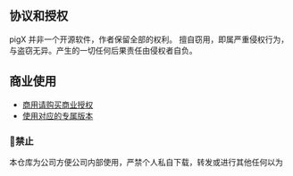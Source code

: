 ## 协议和授权

pigX 并非一个开源软件，作者保留全部的权利。
擅自窃用，即属严重侵权行为，与盗窃无异。产生的一切任何后果责任由侵权者自负。

## 商业使用
-  [商用请购买商业授权](https://pig4cloud.com)
-  [使用对应的专属版本](https://pigx.vip/#/buy/form3)

### 🚫禁止  

本仓库为公司方便公司内部使用，严禁个人私自下载，转发或进行其他任何以为
